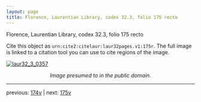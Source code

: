 ```yaml
---
layout: page
title: Florence, Laurentian Library, codex 32.3, folio 175 recto
---
```


Florence, Laurentian Library, codex 32.3, folio 175 recto

Cite this object as `urn:cite2:citelaur:laur32pages.v1:175r`.  The full image is linked to a citation tool you can use to cite regions of the image.

[![laur32_3_0357](http://www.homermultitext.org/iipsrv?IIIF=/project/homer/pyramidal/deepzoom/citelaur/laur32imgs/v1/laur32_3_0357.tif/full/800,/0/default.jpg)](http://www.homermultitext.org/ict2/?urn=urn:cite2:citelaur:laur32imgs.v1:laur32_3_0357) 

<p style="text-align: center; font-style: italic;">Image presumed to in the public domain.</p>

---

previous: [174v](../174v/) | next: [175v](../175v/)
